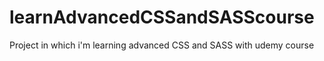 # learnAdvancedCSSandSASScourse
Project in which i'm learning advanced CSS and SASS with udemy course
